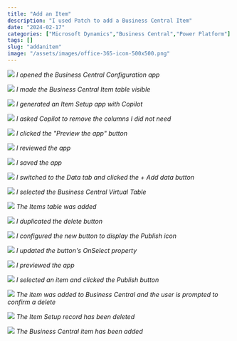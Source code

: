 ```yaml
---
title: "Add an Item"
description: "I used Patch to add a Business Central Item"
date: "2024-02-17"
categories: ["Microsoft Dynamics","Business Central","Power Platform"]
tags: []
slug: "addanitem"
image: "/assets/images/office-365-icon-500x500.png"
---
```


![](/assets/images/addanitem/screenshot-2024-02-17-at-1.30.50-pm-1836x617.png)
*I opened the Business Central Configuration app*

![](/assets/images/addanitem/screenshot-2024-02-17-at-1.31.04-pm-1836x632.png)
*I made the Business Central Item table visible*

![](/assets/images/addanitem/screenshot-2024-02-17-at-1.32.22-pm-1836x947.png)
*I generated an Item Setup app with Copilot*

![](/assets/images/addanitem/screenshot-2024-02-17-at-1.33.24-pm-1836x950.png)
*I asked Copilot to remove the columns I did not need*

![](/assets/images/addanitem/screenshot-2024-02-17-at-1.34.21-pm-1836x838.png)
*I clicked the "Preview the app" button*

![](/assets/images/addanitem/screenshot-2024-02-17-at-1.34.44-pm-1836x945.png)
*I reviewed the app*

![](/assets/images/addanitem/screenshot-2024-02-17-at-1.35.10-pm-1836x251.png)
*I saved the app*

![](/assets/images/addanitem/screenshot-2024-02-17-at-4.00.08-pm-1836x749.png)
*I switched to the Data tab and clicked the + Add data button*

![](/assets/images/addanitem/screenshot-2024-02-17-at-4.01.49-pm-1836x773.png)
*I selected the Business Central Virtual Table*

![](/assets/images/addanitem/screenshot-2024-02-17-at-4.01.59-pm-1836x535.png)
*The Items table was added*

![](/assets/images/addanitem/screenshot-2024-02-17-at-1.48.48-pm-1836x943.png)
*I duplicated the delete button*

![](/assets/images/addanitem/screenshot-2024-02-17-at-1.50.12-pm-1836x774.png)
*I configured the new button to display the Publish icon*

![](/assets/images/addanitem/screenshot-2024-02-17-at-2.00.57-pm-1836x947.png)
*I updated the button's OnSelect property*

![](/assets/images/addanitem/screenshot-2024-02-17-at-2.01.46-pm-1836x812.png)
*I previewed the app*

![](/assets/images/addanitem/screenshot-2024-02-17-at-2.02.04-pm-1836x593.png)
*I selected an item and clicked the Publish button*

![](/assets/images/addanitem/screenshot-2024-02-17-at-2.02.19-pm-1836x748.png)
*The item was added to Business Central and the user is prompted to confirm a delete*

![](/assets/images/addanitem/screenshot-2024-02-17-at-2.02.31-pm-1836x718.png)
*The Item Setup record has been deleted*

![](/assets/images/addanitem/screenshot-2024-02-17-at-2.03.33-pm-1836x673.png)
*The Business Central item has been added*